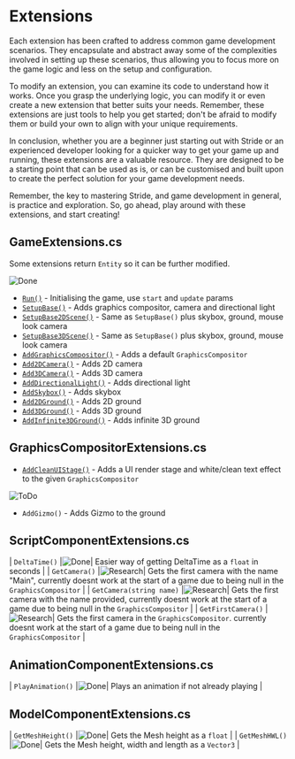 # Extensions

Each extension has been crafted to address common game development scenarios. They encapsulate and abstract away some of the complexities involved in setting up these scenarios, thus allowing you to focus more on the game logic and less on the setup and configuration.

To modify an extension, you can examine its code to understand how it works. Once you grasp the underlying logic, you can modify it or even create a new extension that better suits your needs. Remember, these extensions are just tools to help you get started; don't be afraid to modify them or build your own to align with your unique requirements.

In conclusion, whether you are a beginner just starting out with Stride or an experienced developer looking for a quicker way to get your game up and running, these extensions are a valuable resource. They are designed to be a starting point that can be used as is, or can be customised and built upon to create the perfect solution for your game development needs.

Remember, the key to mastering Stride, and game development in general, is practice and exploration. So, go ahead, play around with these extensions, and start creating!

## GameExtensions.cs

Some extensions return `Entity` so it can be further modified.

![Done](https://img.shields.io/badge/status-done-green)

- [`Run()`](xref:Stride.CommunityToolkit.Engine.GameExtensions.Run(Stride.Engine.Game,Stride.Games.GameContext,System.Action{Stride.Engine.Scene},System.Action{Stride.Engine.Scene,Stride.Games.GameTime})) - Initialising the game, use `start` and `update` params
- [`SetupBase()`](xref:Stride.CommunityToolkit.Engine.GameExtensions.SetupBase(Stride.Engine.Game)) - Adds graphics compositor, camera and directional light
- [`SetupBase2DScene()`](xref:Stride.CommunityToolkit.Bepu.GameExtensions.SetupBase2DScene(Stride.Engine.Game)) - Same as `SetupBase()` plus skybox, ground, mouse look camera
- [`SetupBase3DScene()`](xref:Stride.CommunityToolkit.Bepu.GameExtensions.SetupBase3DScene(Stride.Engine.Game)) - Same as `SetupBase()` plus skybox, ground, mouse look camera
- [`AddGraphicsCompositor()`](xref:Stride.CommunityToolkit.Engine.GameExtensions.AddGraphicsCompositor(Stride.Engine.Game)) - Adds a default `GraphicsCompositor`
- [`Add2DCamera()`](xref:Stride.CommunityToolkit.Engine.GameExtensions.Add2DCamera(Stride.Engine.Game,System.String,System.Nullable{Stride.Core.Mathematics.Vector3},System.Nullable{Stride.Core.Mathematics.Vector3})) - Adds 2D camera
- [`Add3DCamera()`](xref:Stride.CommunityToolkit.Engine.GameExtensions.Add3DCamera(Stride.Engine.Game,System.String,System.Nullable{Stride.Core.Mathematics.Vector3},System.Nullable{Stride.Core.Mathematics.Vector3},Stride.Engine.Processors.CameraProjectionMode)) - Adds 3D camera
- [`AddDirectionalLight()`](xref:Stride.CommunityToolkit.Engine.GameExtensions.AddDirectionalLight(Stride.Engine.Game,System.String)) - Adds directional light
- [`AddSkybox()`](xref:Stride.CommunityToolkit.Skyboxes.GameExtensions.AddSkybox(Stride.Engine.Game,System.String)) - Adds skybox
- [`Add2DGround()`](xref:Stride.CommunityToolkit.Bullet.GameExtensions.Add2DGround(Stride.Engine.Game,System.String,System.Nullable{Stride.Core.Mathematics.Vector2})) - Adds 2D ground
- [`Add3DGround()`](xref:Stride.CommunityToolkit.Bepu.GameExtensions.Add3DGround(Stride.Engine.Game,System.String,System.Nullable{Stride.Core.Mathematics.Vector2},System.Boolean)) - Adds 3D ground
- [`AddInfinite3DGround()`](xref:Stride.CommunityToolkit.Bullet.GameExtensions.AddInfinite3DGround(Stride.Engine.Game,System.String,System.Nullable{Stride.Core.Mathematics.Vector2},System.Boolean)) - Adds infinite 3D ground 

## GraphicsCompositorExtensions.cs

- [`AddCleanUIStage()`](xref:Stride.CommunityToolkit.Rendering.Compositing.GraphicsCompositorExtensions.AddCleanUIStage(Stride.Rendering.Compositing.GraphicsCompositor)) - Adds a UI render stage and white/clean text effect to the given `GraphicsCompositor`

![ToDo](https://img.shields.io/badge/status-todo-orange)

- `AddGizmo()` - Adds Gizmo to the ground

## ScriptComponentExtensions.cs

| ```DeltaTime()``` |![Done](https://img.shields.io/badge/status-done-green)| Easier way of getting DeltaTime as a `float` in seconds |
| ```GetCamera()``` |![Research](https://img.shields.io/badge/status-research-blue)| Gets the first camera with the name "Main", currently doesnt work at the start of a game due to being null in the `GraphicsCompositor` |
| ```GetCamera(string name)``` |![Research](https://img.shields.io/badge/status-research-blue)| Gets the first camera with the name provided, currently doesnt work at the start of a game due to being null in the `GraphicsCompositor` |
| ```GetFirstCamera()``` |![Research](https://img.shields.io/badge/status-research-blue)| Gets the first camera in the `GraphicsCompositor`. currently doesnt work at the start of a game due to being null in the `GraphicsCompositor` |

## AnimationComponentExtensions.cs

| ```PlayAnimation()``` |![Done](https://img.shields.io/badge/status-done-green)| Plays an animation if not already playing |

## ModelComponentExtensions.cs

| ```GetMeshHeight()``` |![Done](https://img.shields.io/badge/status-done-green)| Gets the Mesh height as a `float` |
| ```GetMeshHWL()``` |![Done](https://img.shields.io/badge/status-done-green)| Gets the Mesh height, width and length as a `Vector3` |
